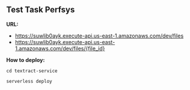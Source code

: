## Test Task Perfsys

**URL:**

- https://suwlib0ayk.execute-api.us-east-1.amazonaws.com/dev/files
- https://suwlib0ayk.execute-api.us-east-1.amazonaws.com/dev/files/{file_id}

**How to deploy:**

```
cd textract-service
```
```
serverless deploy
```
